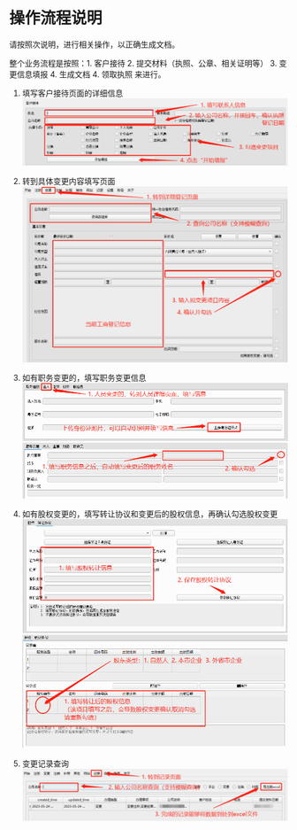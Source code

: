 # 操作流程说明
请按照次说明，进行相关操作，以正确生成文档。  
  
整个业务流程是按照：1. 客户接待  2. 提交材料（执照、公章、相关证明等）  3. 变更信息填报  4. 生成文档  4. 领取执照  来进行。  

1. 填写客户接待页面的详细信息
![客户接待](pics/workflow_1.png)

2. 转到具体变更内容填写页面
![详细内容填报](pics/workflow_2.png)

3. 如有职务变更的，填写职务变更信息
![填写职务信息](pics/workflow_position.png)
![确认职务信息](pics/workflow_position_2.png)

4. 如有股权变更的，填写转让协议和变更后的股权信息，再确认勾选股权变更
![填写股权转让协议](pics/workflow_sharetransaction.png)
![填写变更后的股权信息](pics/workflow_sharetransaction_2.png)

5. 变更记录查询
![变更记录查询](pics/workflow_records.png)